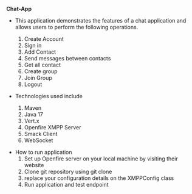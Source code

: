 **Chat-App**
 * This application demonstrates the features of a chat application and allows users to perform the following operations.

   1. Create Account
   2. Sign in
   3. Add Contact
   4. Send messages between contacts
   5. Get all contact
   6. Create group
   7. Join Group
   8. Logout
  

* Technologies used include

  1. Maven
  2. Java 17
  3. Vert.x
  4. Openfire XMPP Server
  5. Smack Client
  6. WebSocket

- How to run application
  1. Set up Openfire server on your local machine by visiting their website
  2. Clone git repository using git clone
  3. replace your configuration details on the XMPPConfig class
  4. Run application and test endpoint 
